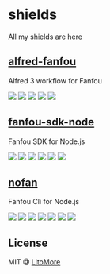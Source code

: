 # shields

All my shields are here

## [alfred-fanfou](https://github.com/LitoMore/alfred-fanfou)

Alfred 3 workflow for Fanfou

[![](https://badges.greenkeeper.io/LitoMore/alfred-fanfou.svg)](https://greenkeeper.io/)
[![](https://img.shields.io/travis/LitoMore/alfred-fanfou/master.svg)](https://travis-ci.org/LitoMore/alfred-fanfou)
[![](https://img.shields.io/npm/v/alfred-fanfou.svg)](https://www.npmjs.com/package/alfred-fanfou)
[![](https://img.shields.io/npm/l/alfred-fanfou.svg)](https://github.com/LitoMore/alfred-fanfou/blob/master/LICENSE)
[![](https://img.shields.io/badge/code_style-standard-brightgreen.svg)](https://standardjs.com)


## [fanfou-sdk-node](https://github.com/LitoMore/fanfou-sdk-node)

Fanfou SDK for Node.js

[![](https://badges.greenkeeper.io/LitoMore/fanfou-sdk-node.svg)](https://greenkeeper.io/)
[![](https://img.shields.io/travis/LitoMore/fanfou-sdk-node/master.svg)](https://travis-ci.org/LitoMore/fanfou-sdk-node)
[![](https://img.shields.io/appveyor/ci/LitoMore/fanfou-sdk-node/master.svg)](https://ci.appveyor.com/project/LitoMore/fanfou-sdk-node)
[![](https://img.shields.io/npm/v/fanfou-sdk.svg)](https://www.npmjs.com/package/fanfou-sdk)
[![](https://img.shields.io/npm/l/fanfou-sdk.svg)](https://github.com/LitoMore/fanfou-sdk-node/blob/master/LICENSE)
[![](https://img.shields.io/badge/code_style-standard-brightgreen.svg)](https://standardjs.com)

## [nofan](https://github.com/LitoMore/nofan)

Fanfou Cli for Node.js

[![](https://badges.greenkeeper.io/LitoMore/nofan.svg)](https://greenkeeper.io/)
[![](https://img.shields.io/travis/LitoMore/nofan/master.svg)](https://travis-ci.org/LitoMore/nofan)
[![](https://img.shields.io/appveyor/ci/LitoMore/nofan/master.svg)](https://ci.appveyor.com/project/LitoMore/nofan)
[![](https://img.shields.io/npm/v/nofan.svg)](https://www.npmjs.com/package/nofan)
[![](https://img.shields.io/npm/l/nofan.svg)](https://github.com/LitoMore/nofan/blob/master/LICENSE)
[![](https://img.shields.io/badge/unicorn-approved-ff69b4.svg)](https://www.youtube.com/watch?v=9auOCbH5Ns4)
[![](https://img.shields.io/badge/code_style-standard-brightgreen.svg)](https://standardjs.com)

## License

MIT @ [LitoMore](https://github.com/LitoMore)
